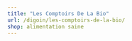 ```yaml
---
title: "Les Comptoirs De La Bio"
url: /digoin/les-comptoirs-de-la-bio/
shop: alimentation saine
---
```

